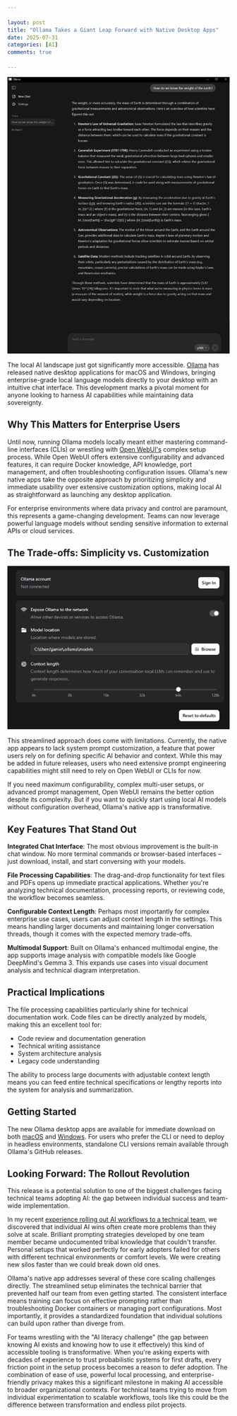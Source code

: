 ```yaml
---

layout: post
title: "Ollama Takes a Giant Leap Forward with Native Desktop Apps"
date: 2025-07-31
categories: [AI]
comments: true

---
```


![Ollama UI](/assets/images/posts/ollama_app/ollama_app.png)

The local AI landscape just got significantly more accessible. [Ollama](https://ollama.com/blog/new-app) has released native desktop applications for macOS and Windows, bringing enterprise-grade local language models directly to your desktop with an intuitive chat interface. This development marks a pivotal moment for anyone looking to harness AI capabilities while maintaining data sovereignty.

## Why This Matters for Enterprise Users

Until now, running Ollama models locally meant either mastering command-line interfaces (CLIs) or wrestling with [Open WebUI's](https://openwebui.com/) complex setup process. While Open WebUI offers extensive configurability and advanced features, it can require Docker knowledge, API knowledge, port management, and often troubleshooting configuration issues. Ollama's new native apps take the opposite approach by prioritizing simplicity and immediate usability over extensive customization options, making local AI as straightforward as launching any desktop application.

For enterprise environments where data privacy and control are paramount, this represents a game-changing development. Teams can now leverage powerful language models without sending sensitive information to external APIs or cloud services.

## The Trade-offs: Simplicity vs. Customization

![Ollama UI](/assets/images/posts/ollama_app/ollama_settings.png)

This streamlined approach does come with limitations. Currently, the native app appears to lack system prompt customization, a feature that power users rely on for defining specific AI behavior and context. While this may be added in future releases, users who need extensive prompt engineering capabilities might still need to rely on Open WebUI or CLIs for now.

If you need maximum configurability, complex multi-user setups, or advanced prompt management, Open WebUI remains the better option despite its complexity. But if you want to quickly start using local AI models without configuration overhead, Ollama's native app is transformative.

## Key Features That Stand Out

**Integrated Chat Interface**: The most obvious improvement is the built-in chat window. No more terminal commands or browser-based interfaces – just download, install, and start conversing with your models.

**File Processing Capabilities**: The drag-and-drop functionality for text files and PDFs opens up immediate practical applications. Whether you're analyzing technical documentation, processing reports, or reviewing code, the workflow becomes seamless.

**Configurable Context Length**: Perhaps most importantly for complex enterprise use cases, users can adjust context length in the settings. This means handling larger documents and maintaining longer conversation threads, though it comes with the expected memory trade-offs.

**Multimodal Support**: Built on Ollama's enhanced multimodal engine, the app supports image analysis with compatible models like Google DeepMind's Gemma 3. This expands use cases into visual document analysis and technical diagram interpretation.

## Practical Implications

The file processing capabilities particularly shine for technical documentation work. Code files can be directly analyzed by models, making this an excellent tool for:

- Code review and documentation generation
- Technical writing assistance
- System architecture analysis
- Legacy code understanding

The ability to process large documents with adjustable context length means you can feed entire technical specifications or lengthy reports into the system for analysis and summarization.

## Getting Started

The new Ollama desktop apps are available for immediate download on both [macOS](https://ollama.com/download/mac) and [Windows](https://ollama.com/download/windows). For users who prefer the CLI or need to deploy in headless environments, standalone CLI versions remain available through Ollama's GitHub releases.

## Looking Forward: The Rollout Revolution

This release is a potential solution to one of the biggest challenges facing technical teams adopting AI: the gap between individual success and team-wide implementation.

In my recent [experience rolling out AI workflows to a technical team](https://inhumanloop.com/ai/2025/07/30/garbage-can-bitter-lesson.html), we discovered that individual AI wins often create more problems than they solve at scale. Brilliant prompting strategies developed by one team member became undocumented tribal knowledge that couldn't transfer. Personal setups that worked perfectly for early adopters failed for others with different technical environments or comfort levels. We were creating new silos faster than we could break down old ones.

Ollama's native app addresses several of these core scaling challenges directly. The streamlined setup eliminates the technical barrier that prevented half our team from even getting started. The consistent interface means training can focus on effective prompting rather than troubleshooting Docker containers or managing port configurations. Most importantly, it provides a standardized foundation that individual solutions can build upon rather than diverge from.

For teams wrestling with the "AI literacy challenge" (the gap between knowing AI exists and knowing how to use it effectively) this kind of accessible tooling is transformative. When you're asking experts with decades of experience to trust probabilistic systems for first drafts, every friction point in the setup process becomes a reason to defer adoption.
The combination of ease of use, powerful local processing, and enterprise-friendly privacy makes this a significant milestone in making AI accessible to broader organizational contexts. For technical teams trying to move from individual experimentation to scalable workflows, tools like this could be the difference between transformation and endless pilot projects.
